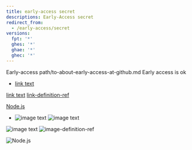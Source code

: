 ```yaml
---
title: early-access secret
descriptions: Early-Access secret
redirect_from: 
  - /early-access/secret
versions:
  fpt: '*'
  ghes: '*'
  ghae: '*'
  ghec: '*'
---
```


Early-access
path/to-about-early-access-at-github.md
Early access is ok

- [link text](/early-access/github/blah)

[link text](https://docs.github.com/early-access/github/blah)
[link-definition-ref][]

[Node.js](https://example.org/early-access/)<!-- markdownlint-disable-line early-access-references -->

- ![image text](/assets/images/early-access/github/blah.gif)
![image text](https://docs.github.com/assets/images/early-access/github/blah.gif)

![image text](/assets/images/early-access/github/blah.gif)
![image-definition-ref][]

![Node.js](https://example.org/assets/images/early-access/blah.gif)<!-- markdownlint-disable-line early-access-references -->

[link-definition-ref]: http://help.github.com/early-access/github/blah
[image-definition-ref]: http://help.github.com/assets/images/early-access/github/blah.gif